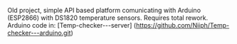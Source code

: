 Old project, simple API based platform comunicating with Arduino (ESP2866) with DS1820 temperature sensors.
Requires total rework.
Arduino code in: [Temp-checker---server] (https://github.com/Niiph/Temp-checker---arduino.git)
